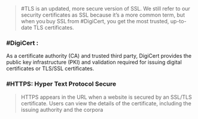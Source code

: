 > #TLS is an updated, more secure version of SSL. We still refer to our security certificates as SSL because it’s a more common term, but when you buy SSL from #DigiCert, you get the most trusted, up-to-date TLS certificates.


### #DigiCert :
As a certificate authority (CA) and trusted third party, DigiCert provides the public key infrastructure (PKI) and validation required for issuing digital certificates or TLS/SSL certificates.

### #HTTPS: Hyper Text Protocol Secure
>	HTTPS appears in the URL when a website is secured by an SSL/TLS certificate. Users can view the details of the certificate, including the issuing authority and the corpora